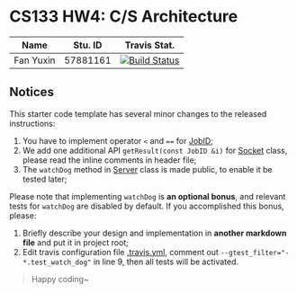 # CS133 HW4: C/S Architecture

Name | Stu. ID | Travis Stat.
-----|---------|-------------
Fan Yuxin | 57881161 | [![Build Status](https://travis-ci.com/sht-cs133/hw4-c-s-architecture-YuXinFan.svg?token=appyqywAiysphxXppp9y&branch=master)](https://travis-ci.com/sht-cs133/hw4-c-s-architecture-YuXinFan)

## Notices

This starter code template has several minor changes to the released instructions:
1. You have to implement operator `<` and `==` for [JobID](include/JobID.hpp);
2. We add one additional API `getResult(const JobID &i)` for [Socket](include/Socket.hpp)
   class, please read the inline comments in header file;
3. The `watchDog` method in [Server](include/ServerThread.hpp) class is made public,
   to enable it be tested later;
   
Please note that implementing `watchDog` is **an optional bonus**, and relevant
tests for `watchDog` are disabled by default. If you accomplished this bonus, please:
1. Briefly describe your design and implementation in **another markdown file**
   and put it in project root;
2. Edit travis configuration file [.travis.yml](.travis.yml), comment out `--gtest_filter="-*.test_watch_dog"`
   in line 9, then all tests will be activated.

> Happy coding~

